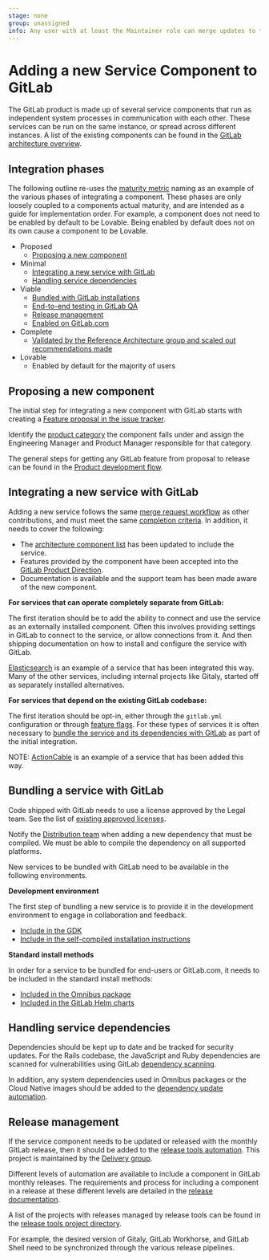 ```yaml
---
stage: none
group: unassigned
info: Any user with at least the Maintainer role can merge updates to this content. For details, see https://docs.gitlab.com/ee/development/development_processes.html#development-guidelines-review.
---
```


# Adding a new Service Component to GitLab

The GitLab product is made up of several service components that run as independent system processes in communication with each other. These services can be run on the same instance, or spread across different instances. A list of the existing components can be found in the [GitLab architecture overview](architecture.md).

## Integration phases

The following outline re-uses the [maturity metric](https://handbook.gitlab.com/handbook/product/ux/category-maturity/category-maturity-scorecards/) naming as an example of the various phases of integrating a component. These phases are only loosely coupled to a components actual maturity, and are intended as a guide for implementation order. For example, a component does not need to be enabled by default to be Lovable. Being enabled by default does not on its own cause a component to be Lovable.

- Proposed
  - [Proposing a new component](#proposing-a-new-component)
- Minimal
  - [Integrating a new service with GitLab](#integrating-a-new-service-with-gitlab)
  - [Handling service dependencies](#handling-service-dependencies)
- Viable
  - [Bundled with GitLab installations](#bundling-a-service-with-gitlab)
  - [End-to-end testing in GitLab QA](testing_guide/end_to_end/beginners_guide.md)
  - [Release management](#release-management)
  - [Enabled on GitLab.com](feature_flags/controls.md#enabling-a-feature-for-gitlabcom)
- Complete
  - [Validated by the Reference Architecture group and scaled out recommendations made](https://handbook.gitlab.com/handbook/engineering/infrastructure/test-platform/self-managed-excellence/#reference-architectures)
- Lovable
  - Enabled by default for the majority of users

## Proposing a new component

The initial step for integrating a new component with GitLab starts with creating a [Feature proposal in the issue tracker](https://gitlab.com/gitlab-org/gitlab/-/issues/new?issuable_template=Feature%20proposal).

Identify the [product category](https://handbook.gitlab.com/handbook/product/categories/) the component falls under and assign the Engineering Manager and Product Manager responsible for that category.

The general steps for getting any GitLab feature from proposal to release can be found in the [Product development flow](https://handbook.gitlab.com/handbook/product-development-flow/).

## Integrating a new service with GitLab

Adding a new service follows the same [merge request workflow](contributing/merge_request_workflow.md) as other contributions, and must meet the same [completion criteria](contributing/merge_request_workflow.md#definition-of-done).
In addition, it needs to cover the following:

- The [architecture component list](architecture.md#component-list) has been updated to include the service.
- Features provided by the component have been accepted into the [GitLab Product Direction](https://about.gitlab.com/direction/).
- Documentation is available and the support team has been made aware of the new component.

**For services that can operate completely separate from GitLab:**

The first iteration should be to add the ability to connect and use the service as an externally installed component. Often this involves providing settings in GitLab to connect to the service, or allow connections from it. And then shipping documentation on how to install and configure the service with GitLab.

[Elasticsearch](../integration/advanced_search/elasticsearch.md#install-elasticsearch-or-aws-opensearch-cluster) is an example of a service that has been integrated this way. Many of the other services, including internal projects like Gitaly, started off as separately installed alternatives.

**For services that depend on the existing GitLab codebase:**

The first iteration should be opt-in, either through the `gitlab.yml` configuration or through [feature flags](feature_flags/index.md). For these types of services it is often necessary to [bundle the service and its dependencies with GitLab](#bundling-a-service-with-gitlab) as part of the initial integration.

NOTE:
[ActionCable](https://docs.gitlab.com/omnibus/settings/actioncable.html) is an example of a service that has been added this way.

## Bundling a service with GitLab

Code shipped with GitLab needs to use a license approved by the Legal team. See the list of [existing approved licenses](https://handbook.gitlab.com/handbook/engineering/open-source/#using-open-source-software).

Notify the [Distribution team](https://handbook.gitlab.com/handbook/engineering/infrastructure/core-platform/systems/distribution/) when adding a new dependency that must be compiled. We must be able to compile the dependency on all supported platforms.

New services to be bundled with GitLab need to be available in the following environments.

**Development environment**

The first step of bundling a new service is to provide it in the development environment to engage in collaboration and feedback.

- [Include in the GDK](https://gitlab.com/gitlab-org/gitlab-development-kit)
- [Include in the self-compiled installation instructions](../install/installation.md)

**Standard install methods**

In order for a service to be bundled for end-users or GitLab.com, it needs to be included in the standard install methods:

- [Included in the Omnibus package](https://gitlab.com/gitlab-org/omnibus-gitlab)
- [Included in the GitLab Helm charts](https://gitlab.com/gitlab-org/charts/gitlab)

## Handling service dependencies

Dependencies should be kept up to date and be tracked for security updates. For the Rails codebase, the JavaScript and Ruby dependencies are
scanned for vulnerabilities using GitLab [dependency scanning](../user/application_security/dependency_scanning/index.md).

In addition, any system dependencies used in Omnibus packages or the Cloud Native images should be added to the [dependency update automation](https://handbook.gitlab.com/handbook/engineering/infrastructure/core-platform/systems/distribution/maintenance/dependencies.io/#adding-new-dependencies).

## Release management

If the service component needs to be updated or released with the monthly GitLab release, then it should be added to the [release tools automation](https://gitlab.com/gitlab-org/release-tools). This project is maintained by the [Delivery group](https://handbook.gitlab.com/handbook/engineering/infrastructure/team/delivery/).

Different levels of automation are available to include a component in GitLab monthly releases. The requirements and process for including a component in a release at these different levels are detailed in the [release documentation](https://gitlab.com/gitlab-org/release/docs/-/tree/master/components).

A list of the projects with releases managed by release tools can be found in the [release tools project directory](https://gitlab.com/gitlab-org/release-tools/-/tree/master/lib/release_tools/project).

For example, the desired version of Gitaly, GitLab Workhorse, and GitLab Shell need to be synchronized through the various release pipelines.
